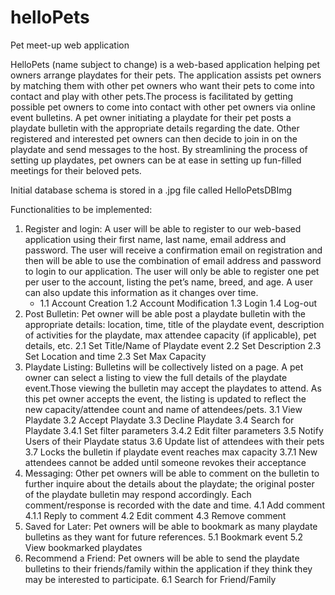 # helloPets
Pet meet-up web application

HelloPets (name subject to change) is a web-based application helping pet owners arrange playdates for their pets. The application assists pet owners by matching them with other pet owners who want their pets to come into contact and play with other pets.The process is facilitated by getting possible pet owners to come into contact with other pet owners via online event bulletins. A pet owner initiating a playdate for their pet posts a playdate bulletin with the appropriate details regarding the date. Other registered and interested pet owners can then decide to join in on the playdate and send messages to the host. By streamlining the process of setting up playdates, pet owners can be at ease in setting up fun-filled meetings for their beloved pets.

Initial database schema is stored in a .jpg file called HelloPetsDBImg

Functionalities to be implemented:
1. Register and login: A user will be able to register to our web-based application using their first name, last name, email address and password. The user will receive a confirmation email on registration and then will be able to use the combination of email address and password to login to our application. The user will only be able to register one pet per user to the account, listing the pet’s name, breed, and age. A user can also update this information as it changes over time.
	* 1.1 Account Creation
	1.2 Account Modification
	1.3 Login
	1.4 Log-out
2. Post Bulletin: Pet owner will be able post a playdate bulletin with the appropriate details: location, time, title of the playdate event, description of activities for the playdate, max attendee capacity (if applicable), pet details, etc.
	2.1 Set Title/Name of Playdate event
	2.2 Set Description
	2.3 Set Location and time
	2.3 Set Max Capacity
3. Playdate Listing: Bulletins will be collectively listed on a page. A pet owner can select a listing to view the full details of the playdate event.Those viewing the bulletin may accept the playdates to attend. As this pet owner accepts the event, the listing is updated to reflect the new capacity/attendee count and name of attendees/pets.
	3.1 View Playdate
	3.2 Accept Playdate
	3.3 Decline Playdate
	3.4 Search for Playdate
		3.4.1 Set filter parameters
		3.4.2 Edit filter parameters
	3.5 Notify Users of their Playdate status
	3.6 Update list of attendees with their pets
	3.7 Locks the bulletin if playdate event reaches max capacity
		3.7.1 New attendees cannot be added until someone revokes their acceptance
4. Messaging: Other pet owners will be able to comment on the bulletin to further inquire about the details about the playdate; the original poster of the playdate bulletin may respond accordingly. Each comment/response is recorded with the date and time.
	4.1 Add comment
		4.1.1 Reply to comment
	4.2 Edit comment
	4.3 Remove comment
5. Saved for Later: Pet owners will be able to bookmark as many playdate bulletins as they want for future references.
	5.1 Bookmark event
	5.2 View bookmarked playdates
6. Recommend a Friend: Pet owners will be able to send the playdate bulletins to their friends/family within the application if they think they may be interested to participate.
	6.1 Search for Friend/Family

